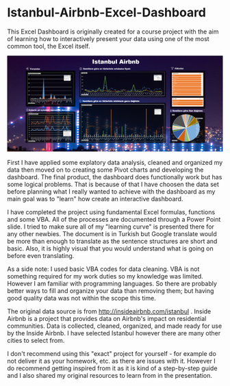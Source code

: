 # Istanbul-Airbnb-Excel-Dashboard
This Excel Dashboard is originally created for a course project with the aim of learning how to interactively present your data using one of the most common tool, the Excel itself.

![Dashboard](dashboard.png)

First I have applied some explatory data analysis, cleaned and organized my data then moved on to creating some Pivot charts and developing the dashboard. The final product, the dashboard does functionally work but has some logical problems. That is because of that I have choosen the data set before planning what I really wanted to achieve with the dashboard as my main goal was to "learn" how create an interactive dashboard. 

I have completed the project using fundamental Excel formulas, functions and some VBA. All of the processes are documented through a Power Point slide. I tried to make sure all of my "learning curve" is presented there for any other newbies. The document is in Turkish but Google translate would be more than enough to translate as the sentence structures are short and basic. Also, it is highly visual that you would understand what is going on before even translating. 

As a side note: I used basic VBA codes for data cleaning. VBA is not something required for my work duties so my knowledge was limited. However I am familiar with programming languages. So there are probably better ways to fill and organize your data than removing them; but having good quality data was not within the scope this time.  

The original data source is from http://insideairbnb.com/istanbul . Inside Airbnb is a project that provides data on Airbnb's impact on residential communities. Data is collected, cleaned, organized, and made ready for use by the Inside Airbnb. I have selected Istanbul however there are many other cities to select from.

I don't recommend using this "exact" project for yourself - for example do not deliver it as your homework, etc. as there are issues with it. However I do recommend getting inspired from it as it is kind of a step-by-step guide and I also shared my original resources to learn from in the presentation.


